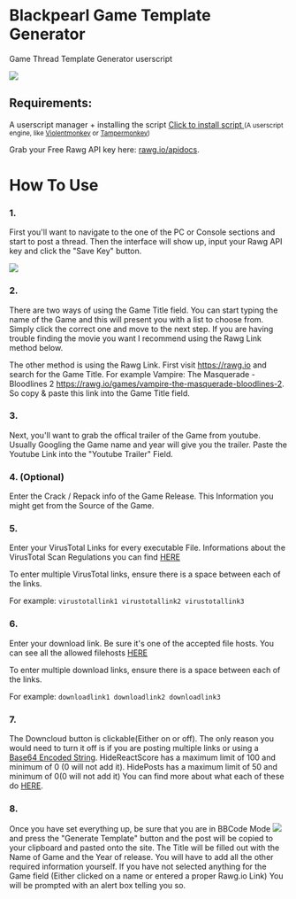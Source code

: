 
# Blackpearl Game Template Generator
Game Thread Template Generator userscript
<!-- keep image height ~ 500px -->
![](https://i.imgur.com/l52VNs8.png)

## Requirements:
A userscript manager + installing the script
<a href="https://github.com/BlackPearl-Forum/Blackpearl-Template-Posters/raw/Games/script.user.js">Click to install script </a>
<small>(A userscript engine, like [Violentmonkey](https://violentmonkey.github.io/get-it/) or [Tampermonkey](https://www.tampermonkey.net/))</small>

Grab your Free Rawg API key here: [rawg.io/apidocs](https://rawg.io/apidocs).

# How To Use

### 1.
First you'll want to navigate to the one of the PC or Console sections and start to post a thread. Then the interface will show up,  input your Rawg API key and click the "Save Key" button.

![](https://i.imgur.com/Ok3Gqpl.png)

### 2.
There are two ways of using the Game Title field. You can start typing the name of the Game and this will present you with a list to choose from. Simply click the correct one and move to the next step. If you are having trouble finding the movie you want I recommend using the Rawg Link method below.

The other method is using the Rawg Link. First visit https://rawg.io and search for the Game Title. For example Vampire: The Masquerade - Bloodlines 2 https://rawg.io/games/vampire-the-masquerade-bloodlines-2. So copy & paste this link into the Game Title field.

### 3.
Next, you'll want to grab the offical trailer of the Game from youtube. Usually Googling the Game name and year will give you the trailer. Paste the Youtube Link into the "Youtube Trailer" Field.

### 4. (Optional)
Enter the Crack / Repack info of the Game Release.
This Information you might get from the Source of the Game.

### 5.
Enter your VirusTotal Links for every executable File.
Informations about the VirusTotal Scan Regulations you can find [HERE](https://blackpearl.biz/threads/5726/)

To enter multiple VirusTotal links, ensure there is a space between each of the links.

For example:
            `virustotallink1 virustotallink2 virustotallink3`

### 6.
Enter your download link. Be sure it's one of the accepted file hosts. You can see all the allowed filehosts [HERE](https://blackpearl.biz/faq/#q-which-file-hosters-are-accepted-on-the-forum)

To enter multiple download links, ensure there is a space between each of the links.

For example:
            `downloadlink1 downloadlink2 downloadlink3`

### 7.
The Downcloud button is clickable(Either on or off). The only reason you would need to turn it off is if you are posting multiple links or using a [Base64 Encoded String](https://www.base64encode.org/). HideReactScore has a maximum limit of 100 and minimum of 0 (0 will not add it).
HidePosts has a maximum limit of 50 and minimum of 0(0 will not add it) You can find more about what each of these do [HERE](https://blackpearl.biz/help/bb-codes/).

### 8.
Once you have set everything up, be sure that you are in BBCode Mode ![](https://i.imgur.com/oX1AzQ4.png) and press the "Generate Template" button and the post will be copied to your clipboard and pasted onto the site. The Title will be filled out with the Name of Game and the Year of release. You will have to add all the other required information yourself.
If you have not selected anything for the Game field (Either clicked on a name or entered a proper Rawg.io Link) You will be prompted with an alert box telling you so.
